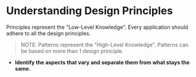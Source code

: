 # Understanding Design Principles

Principles represent the "Low-Level Knowledge". Every application should adhere to all the design principles.

> NOTE: Patterns represent the "High-Level Knowledge". Patterns can be based on more than 1 design principle.

- **Identify the aspects that vary and separate them from what stays the same.**
